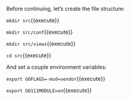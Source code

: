 Before continuing, let’s create the file structure:

`mkdir src`{{execute}}

`mkdir src/conf`{{execute}}

`mkdir src/views`{{execute}}

`cd src`{{execute}}

And set a couple environment variables:

`export GOFLAGS=-mod=vendor`{{execute}}

`export GO111MODULE=on`{{execute}}
